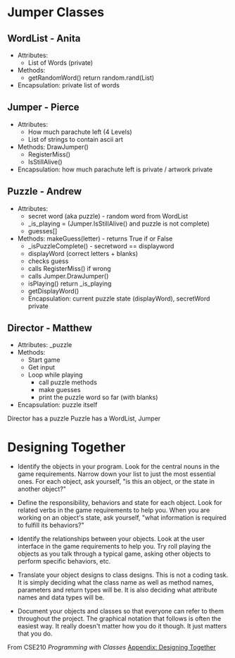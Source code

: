 # Jumper Classes
## WordList - Anita
* Attributes: 
    * List of Words (private) 
* Methods: 
    * getRandomWord() return random.rand(List) 
* Encapsulation: private list of words 
    
## Jumper - Pierce
* Attributes: 
    * How much parachute left (4 Levels) 
    * List of strings to contain ascii art 
* Methods: DrawJumper()
    * RegisterMiss()
    * IsStillAlive()
* Encapsulation: how much parachute left is private / artwork private   
   
## Puzzle - Andrew
* Attributes:
    * secret word (aka puzzle) - random word from WordList 
    * _is_playing = (Jumper.IsStillAlive() and puzzle is not complete)
    * guesses[]
* Methods: makeGuess(letter) - returns True if or False  
    * _isPuzzleComplete() - secretword == displayword 
    * displayWord (correct letters + blanks)
    * checks guess
    * calls RegisterMiss() if wrong
    * calls Jumper.DrawJumper()
    * isPlaying() return _is_playing
    * getDisplayWord()
    * Encapsulation: current puzzle state (displayWord), secretWord private
## Director - Matthew
* Attributes:
    _puzzle
* Methods:
   * Start game
   * Get input
   * Loop while playing 
        * call puzzle methods
        * make guesses
        * print the puzzle word so far (with blanks)
* Encapsulation: puzzle itself 


 Director has a puzzle
 Puzzle has a WordList, Jumper

# Designing Together
* Identify the objects in your program. Look for the central nouns in the game requirements. Narrow down your list to just the most essential ones. For each object, ask yourself, "is this an object, or the state in another object?"    

* Define the responsibility, behaviors and state for each object. Look for related verbs in the game requirements to help you. When you are working on an object's state, ask yourself, "what information is required to fulfill its behaviors?"

* Identify the relationships between your objects. Look at the user interface in the game requirements to help you. Try roll playing the objects as you talk through a typical game, asking other objects to perform specific behaviors, etc.

* Translate your object designs to class designs. This is not a coding task. It is simply deciding what the class name as well as method names, parameters and return types will be. It is also deciding what attribute names and data types will be.

* Document your objects and classes so that everyone can refer to them throughout the project. The graphical notation that follows is often the easiest way. It really doesn't matter how you do it though. It just matters that you do.

From CSE210 _Programming with Classes_ [Appendix: Designing Together](https://byui-cse.github.io/cse210-course-competency/appendices/designing-together.html)